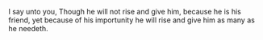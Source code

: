 I say unto you, Though he will not rise and give him, because he is his friend, yet because of his importunity he will rise and give him as many as he needeth.
